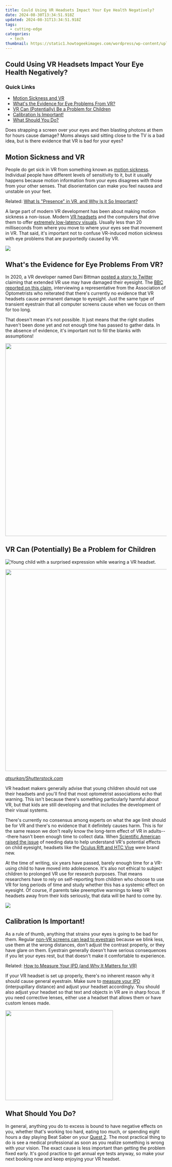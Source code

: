 ```yaml
---
title: Could Using VR Headsets Impact Your Eye Health Negatively?
date: 2024-08-30T13:34:51.918Z
updated: 2024-08-31T13:34:51.918Z
tags:
  - cutting-edge
categories:
  - tech
thumbnail: https://static1.howtogeekimages.com/wordpress/wp-content/uploads/2022/01/woman-touching-head-headache.jpg
---
```


## Could Using VR Headsets Impact Your Eye Health Negatively?

### Quick Links

* [Motion Sickness and VR](https://twitter-videos.techidaily.com/in-2024-strategic-use-of-twitters-wayback-machine-features/)
* [What's the Evidence for Eye Problems From VR?](https://extra-resources.techidaily.com/2024-approved-best-humor-picture-processor/)
* [VR Can (Potentially) Be a Problem for Children](https://www.howtogeek.com/782675/is-vr-bad-for-your-eyes/#vr-can-potentially-be-a-problem-for-children)
* [Calibration Is Important!](https://android-location-track.techidaily.com/in-2024-how-to-track-a-lost-huawei-p60-for-free-drfone-by-drfone-virtual-android/)
* [What Should You Do?](https://remote-screen-capture.techidaily.com/in-2024-discoveries-await-5-essential-maps-for-richer-gameplay/)

 Does strapping a screen over your eyes and then blasting photons at them for hours cause damage? Moms always said sitting close to the TV is a bad idea, but is there evidence that VR is bad for your eyes?

##  Motion Sickness and VR

 People do get sick in VR from something known as [motion sickness](https://www.lifesavvy.com/5266/how-to-avoid-getting-car-sick/). Individual people have different levels of sensitivity to it, but it usually happens because motion information from your eyes disagrees with those from your other senses. That disorientation can make you feel nausea and unstable on your feet.

Related: [What Is "Presence" in VR, and Why Is it So Important?](https://change-location.techidaily.com/in-2024-how-to-come-up-with-the-best-pokemon-team-on-samsung-galaxy-f34-5g-drfone-by-drfone-virtual-android/) 

 A large part of modern VR development has been about making motion sickness a non-issue. Modern [VR headsets](https://vp-tips.techidaily.com/visual-harmony-ios-and-macos-photoviewer-blend/) and the computers that drive them to offer [extremely low-latency visuals](https://change-location.techidaily.com/in-2024-how-to-come-up-with-the-best-pokemon-team-on-samsung-galaxy-f34-5g-drfone-by-drfone-virtual-android/). Usually less than 20 milliseconds from where you move to where your eyes see that movement in VR. That said, it's important not to confuse VR-induced motion sickness with eye problems that are purportedly caused by VR.

<!-- affiliate ads begin -->
<a href="https://secure.2checkout.com/order/checkout.php?PRODS=4621764&QTY=1&AFFILIATE=108875&CART=1"><img src="https://www.x-mirage.com/x-mirage/img/page-home.jpg" border="0"></a>
<!-- affiliate ads end -->
##  What's the Evidence for Eye Problems From VR?

 In 2020, a VR developer named Dani Bittman [posted a story to Twitter](https://twitter.com/DaniBittman/status/1270402443768184832?ref%5Fsrc=twsrc%5Etfw%7Ctwcamp%5Etweetembed%7Ctwterm%5E1270402443768184832%7Ctwgr%5E%7Ctwcon%5Es1%5F&ref%5Furl=https%3A%2F%2Fwww.bbc.com%2Fnews%2Ftechnology-52992675) claiming that extended VR use may have damaged their eyesight. The [BBC reported on this claim](https://www.bbc.com/news/technology-52992675), interviewing a representative from the Association of Optometrists who reiterated that there's currently no evidence that VR headsets cause permanent damage to eyesight. Just the same type of transient eyestrain that all computer screens cause when we focus on them for too long.

 That doesn't mean it's not possible. It just means that the right studies haven't been done yet and not enough time has passed to gather data. In the absence of evidence, it's important not to fill the blanks with assumptions!

<!-- affiliate ads begin -->
<a href="https://appsumo.8odi.net/c/5597632/2082529/7443" target="_top" id="2082529"><img src="//a.impactradius-go.com/display-ad/7443-2082529" border="0" alt="" width="1200" height="600"/></a><img height="0" width="0" src="https://appsumo.8odi.net/i/5597632/2082529/7443" style="position:absolute;visibility:hidden;" border="0" />
<!-- affiliate ads end -->
##  VR Can (Potentially) Be a Problem for Children

![Young child with a surprised expression while wearing a VR headset.](https://static1.howtogeekimages.com/wordpress/wp-content/uploads/2022/02/child-wearing-vr-headset.jpg) 

<!-- affiliate ads begin -->
<a href="https://thefitville.pxf.io/c/5597632/1526796/15852" target="_top" id="1526796"><img src="//a.impactradius-go.com/display-ad/15852-1526796" border="0" alt="" width="1200" height="628"/></a><img height="0" width="0" src="https://imp.pxf.io/i/5597632/1526796/15852" style="position:absolute;visibility:hidden;" border="0" />
<!-- affiliate ads end -->
_[atsurkan/Shutterstock.com](https://www.shutterstock.com/image-photo/children-experiencing-virtual-reality-isolated-on-690617215)_

 VR headset makers generally advise that young children should not use their headsets and you'll find that most optometrist associations echo that warning. This isn't because there's something particularly harmful about VR, but that kids are still developing and that includes the development of their visual systems.

 There's currently no consensus among experts on what the age limit should be for VR and there's no evidence that it definitely causes harm. This is for the same reason we don't really know the long-term effect of VR in adults---there hasn't been enough time to collect data. When [Scientific American raised the issue](https://www.scientificamerican.com/article/are-virtual-reality-headsets-safe-for-children/) of needing data to help understand VR's potential effects on child eyesight, headsets like the [Oculus Rift and HTC Vive](https://facebook-video-footage.techidaily.com/new-audio-perfection-achieved-expert-tips-without-a-microphone-for-2024/) were brand new.

 At the time of writing, six years have passed, barely enough time for a VR-using child to have moved into adolescence. It's also not ethical to subject children to prolonged VR use for research purposes. That means researchers have to rely on self-reporting from children who choose to use VR for long periods of time and study whether this has a systemic effect on eyesight. Of course, if parents take preemptive warnings to keep VR headsets away from their kids seriously, that data will be hard to come by.

<!-- affiliate ads begin -->
<a href="https://store.iobit.com/order/checkout.php?PRODS=1468905&QTY=1&AFFILIATE=108875&CART=1"><img src="https://secure.avangate.com/images/merchant/184260348236f9554fe9375772ff966e/ascscan_728x90.png" border="0"></a>
<!-- affiliate ads end -->
##  Calibration Is Important!

 As a rule of thumb, anything that strains your eyes is going to be bad for them. Regular [non-VR screens can lead to eyestrain](https://www.mayoclinic.org/diseases-conditions/eyestrain/symptoms-causes/syc-20372397#:~:text=Eyestrain%20signs%20and%20symptoms%20include,Blurred%20or%20double%20vision) because we blink less, use them at the wrong distances, don't adjust the contrast properly, or they have glare on them. Eyestrain generally doesn't have serious consequences if you let your eyes rest, but that doesn't make it comfortable to experience.

Related: [How to Measure Your IPD (and Why It Matters for VR)](https://on-screen-recording.techidaily.com/updated-in-2024-best-tech-to-preserve-classroom-interactions/) 

 If your VR headset is set up properly, there's no inherent reason why it should cause general eyestrain. Make sure to [measure your IPD](https://on-screen-recording.techidaily.com/updated-in-2024-best-tech-to-preserve-classroom-interactions/) (interpupillary distance) and adjust your headset accordingly. You should also adjust your headset so that text and objects in VR are in sharp focus. If you need corrective lenses, either use a headset that allows them or have custom lenses made.

<!-- affiliate ads begin -->
<a href="https://laganoo.pxf.io/c/5597632/1657397/16446" target="_top" id="1657397"><img src="//a.impactradius-go.com/display-ad/16446-1657397" border="0" alt="" width="336" height="280"/></a><img height="0" width="0" src="https://imp.pxf.io/i/5597632/1657397/16446" style="position:absolute;visibility:hidden;" border="0" />
<!-- affiliate ads end -->
##  What Should You Do?

 In general, anything you do to excess is bound to have negative effects on you, whether that's working too hard, eating too much, or spending eight hours a day playing Beat Saber on your [Quest 2](https://extra-guidance.techidaily.com/revolutionize-your-designs-incorporating-3d-text-psx-for-2024/). The most practical thing to do is see a medical professional as soon as you realize something is wrong with your vision. The exact cause is less important than getting the problem fixed early. It's good practice to get annual eye tests anyway, so make your next booking now and keep enjoying your VR headset.

<ins class="adsbygoogle"
     style="display:block"
     data-ad-format="autorelaxed"
     data-ad-client="ca-pub-7571918770474297"
     data-ad-slot="1223367746"></ins>



<ins class="adsbygoogle"
     style="display:block"
     data-ad-client="ca-pub-7571918770474297"
     data-ad-slot="8358498916"
     data-ad-format="auto"
     data-full-width-responsive="true"></ins>


